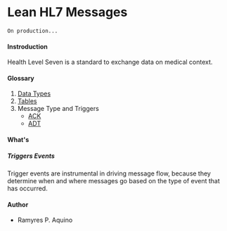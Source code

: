 # Lean HL7 Messages
`On production...`

#### Instroduction
Health Level Seven is a standard to exchange data on medical context.


#### Glossary
1. [Data Types](./HL7_DataTypes.md)
1. [Tables](./HL7_Tables.md)
1. Message Type and Triggers
    - [ACK](./HL7_Triggers_ACK.md)
    - [ADT](./HL7_Triggers_ADT.md)


#### What's
##### Triggers Events
Trigger events are instrumental in driving message flow, because they determine when and where messages go based on the type of event that has occurred.

#### Author
- Ramyres P. Aquino